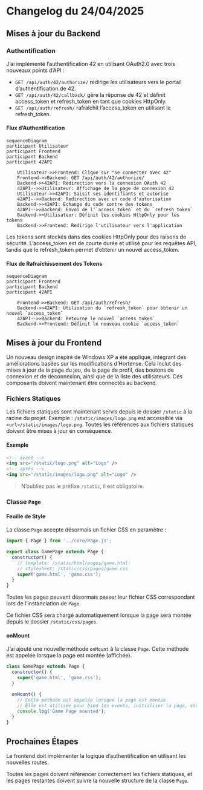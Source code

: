 # Changelog du 24/04/2025

## Mises à jour du Backend

### Authentification

J’ai implémenté l’authentification 42 en utilisant OAuth2.0 avec trois nouveaux points d’API :

- `GET /api/auth/42/authorize/` redirige les utilisateurs vers le portail d’authentification de 42.
- `GET /api/auth/42/callback/` gère la réponse de 42 et définit access_token et refresh_token en tant que cookies HttpOnly.
- `GET /api/auth/refresh/` rafraîchit l’access_token en utilisant le refresh_token.

#### Flux d’Authentification

```mermaid
sequenceDiagram
participant Utilisateur
participant Frontend
participant Backend
participant 42API

    Utilisateur->>Frontend: Clique sur "Se connecter avec 42"
    Frontend->>Backend: GET /api/auth/42/authorize/
    Backend->>42API: Redirection vers la connexion OAuth 42
    42API-->>Utilisateur: Affichage de la page de connexion 42
    Utilisateur->>42API: Saisit ses identifiants et autorise
    42API-->>Backend: Redirection avec un code d'autorisation
    Backend->>42API: Échange du code contre des tokens
    42API-->>Backend: Envoi de l'`access_token` et du `refresh_token`
    Backend->>Utilisateur: Définit les cookies HttpOnly pour les tokens
    Backend->>Frontend: Redirige l'utilisateur vers l'application
```

Les tokens sont stockés dans des cookies HttpOnly pour des raisons de sécurité. L’access_token est de courte durée et utilisé pour les requêtes API, tandis que le refresh_token permet d’obtenir un nouvel access_token.

#### Flux de Rafraîchissement des Tokens

```mermaid
sequenceDiagram
participant Frontend
participant Backend
participant 42API

    Frontend->>Backend: GET /api/auth/refresh/
    Backend->>42API: Utilisation du `refresh_token` pour obtenir un nouvel `access_token`
    42API-->>Backend: Retourne le nouvel `access_token`
    Backend->>Frontend: Définit le nouveau cookie `access_token`
```

## Mises à jour du Frontend

Un nouveau design inspiré de Windows XP a été appliqué, intégrant des améliorations basées sur les modifications d’Hortense. Cela inclut des mises à jour de la page du jeu, de la page de profil, des boutons de connexion et de déconnexion, ainsi que de la liste des utilisateurs. Ces composants doivent maintenant être connectés au backend.

### Fichiers Statiques

Les fichiers statiques sont maintenant servis depuis le dossier `/static` à la racine du projet.
Exemple : `/static/images/logo.png` est accessible via `<url>/static/images/logo.png`.
Toutes les références aux fichiers statiques doivent être mises à jour en conséquence.

#### Exemple

```html
<!-- avant -->
<img src="/static/logo.png" alt="Logo" />
<!-- après -->
<img src="/static/images/logo.png" alt="Logo" />
```

> N’oubliez pas le préfixe `/static`, il est obligatoire.

### Classe `Page`

#### Feuille de Style

La classe `Page` accepte désormais un fichier CSS en paramètre :

```javascript
import { Page } from '../core/Page.js';

export class GamePage extends Page {
  constructor() {
    // template: /static/html/pages/game.html
    // stylesheet: /static/css/pages/game.css
    super('game.html', 'game.css');
  }
}
```

Toutes les pages peuvent désormais passer leur fichier CSS correspondant lors de l’instanciation de `Page`.

Ce fichier CSS sera chargé automatiquement lorsque la page sera montée depuis le dossier `/static/css/pages`.

#### onMount

J’ai ajouté une nouvelle méthode `onMount` à la classe `Page`. Cette méthode est appelée lorsque la page est montée (affichée).

```javascript
class GamePage extends Page {
  constructor() {
    super('game.html', 'game.css');
  }

  onMount() {
    // Cette méthode est appelée lorsque la page est montée.
    // Elle est utilisée pour bind les events, initialiser la page, etc.
    console.log('Game Page mounted');
  }
}
```

## Prochaines Étapes

Le frontend doit implémenter la logique d’authentification en utilisant les nouvelles routes.

Toutes les pages doivent référencer correctement les fichiers statiques, et les pages restantes doivent suivre la nouvelle structure de la classe `Page`.
